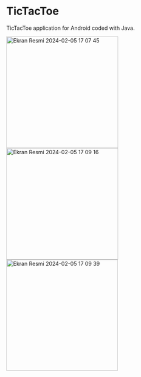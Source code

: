 # TicTacToe
TicTacToe application for Android coded with Java.

<img width="294" alt="Ekran Resmi 2024-02-05 17 07 45" src="https://github.com/boranonder/TicTacToe/assets/141477330/1e0f1d83-d37c-4e86-93ad-2a7e8a26b90e">
<img width="294" alt="Ekran Resmi 2024-02-05 17 09 16" src="https://github.com/boranonder/TicTacToe/assets/141477330/edda59a6-4363-4495-a267-b595999c11d4">
<img width="293" alt="Ekran Resmi 2024-02-05 17 09 39" src="https://github.com/boranonder/TicTacToe/assets/141477330/2409be08-f4fb-4784-8bc4-0a9c44e1df73">
